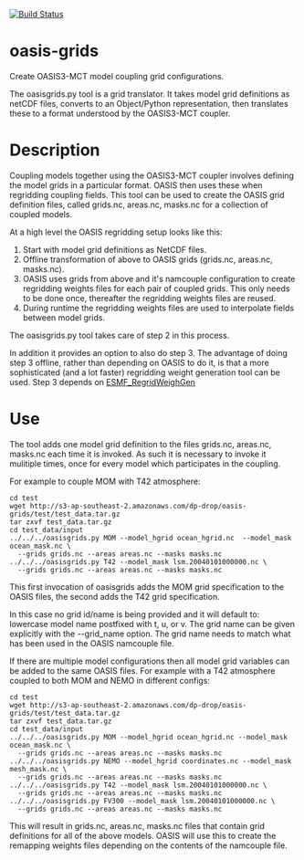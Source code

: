 
[![Build Status](https://travis-ci.org/nicjhan/oasis-grids.svg?branch=master)](https://travis-ci.org/nicjhan/oasis-grids)

# oasis-grids

Create OASIS3-MCT model coupling grid configurations.

The oasisgrids.py tool is a grid translator. It takes model grid definitions as netCDF files, converts to an Object/Python representation, then translates these to a format understood by the OASIS3-MCT coupler.

# Description

Coupling models together using the OASIS3-MCT coupler involves defining the model grids in a particular format. OASIS then uses these when regridding coupling fields. This tool can be used to create the OASIS grid definition files, called grids.nc, areas.nc, masks.nc for a collection of coupled models.

At a high level the OASIS regridding setup looks like this:

1. Start with model grid definitions as NetCDF files.
2. Offline transformation of above to OASIS grids (grids.nc, areas.nc, masks.nc).
3. OASIS uses grids from above and it's namcouple configuration to create regridding weights files for each pair of coupled grids. This only needs to be done once, thereafter the regridding weights files are reused.
4. During runtime the regridding weights files are used to interpolate fields between model grids.

The oasisgrids.py tool takes care of step 2 in this process.

In addition it provides an option to also do step 3. The advantage of doing step 3 offline, rather than depending on OASIS to do it, is that a more sophisticated (and a lot faster) regridding weight generation tool can be used. Step 3 depends on [ESMF_RegridWeighGen](https://www.earthsystemcog.org/projects/regridweightgen/)

# Use

The tool adds one model grid definition to the files grids.nc, areas.nc, masks.nc each time it is invoked. As such it is necessary to invoke it mulitiple times, once for every model which participates in the coupling.

For example to couple MOM with T42 atmosphere:

```{shell}
cd test
wget http://s3-ap-southeast-2.amazonaws.com/dp-drop/oasis-grids/test/test_data.tar.gz
tar zxvf test_data.tar.gz
cd test_data/input
../../../oasisgrids.py MOM --model_hgrid ocean_hgrid.nc  --model_mask ocean_mask.nc \
  --grids grids.nc --areas areas.nc --masks masks.nc
../../../oasisgrids.py T42 --model_mask lsm.20040101000000.nc \
  --grids grids.nc --areas areas.nc --masks masks.nc
```

This first invocation of oasisgrids adds the MOM grid specification to the OASIS files, the second adds the T42 grid specification.

In this case no grid id/name is being provided and it will default to: lowercase model name postfixed with t, u, or v. The grid name can be given explicitly with the --grid_name option. The grid name needs to match what has been used in the OASIS namcouple file.

If there are multiple model configurations then all model grid variables can be added to the same OASIS files. For example with a T42 atmosphere coupled to both MOM and NEMO in different configs:

```{shell}
cd test
wget http://s3-ap-southeast-2.amazonaws.com/dp-drop/oasis-grids/test/test_data.tar.gz
tar zxvf test_data.tar.gz
cd test_data/input
../../../oasisgrids.py MOM --model_hgrid ocean_hgrid.nc --model_mask ocean_mask.nc \
  --grids grids.nc --areas areas.nc --masks masks.nc
../../../oasisgrids.py NEMO --model_hgrid coordinates.nc --model_mask mesh_mask.nc \
  --grids grids.nc --areas areas.nc --masks masks.nc
../../../oasisgrids.py T42 --model_mask lsm.20040101000000.nc \
  --grids grids.nc --areas areas.nc --masks masks.nc
../../../oasisgrids.py FV300 --model_mask lsm.20040101000000.nc \
  --grids grids.nc --areas areas.nc --masks masks.nc
```

This will result in grids.nc, areas.nc, masks.nc files that contain grid definitions for all of the above models. OASIS will use this to create the remapping weights files depending on the contents of the namcouple file.

